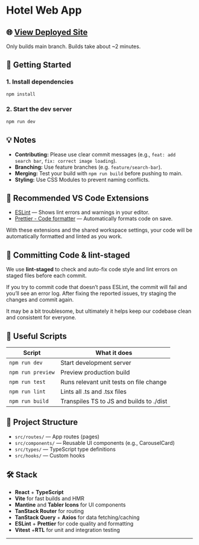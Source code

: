 # Hotel Web App

## 🌐 [View Deployed Site](https://esc-fe.ryanteozw.workers.dev/)

Only builds main branch. Builds take about ~2 minutes.

## 🚀 Getting Started

### 1. Install dependencies

```sh
npm install
```

### 2. Start the dev server

```sh
npm run dev
```

## 💡 Notes

- **Contributing:** Please use clear commit messages (e.g., `feat: add search bar`, `fix: correct image loading`).
- **Branching:** Use feature branches (e.g. `feature/search-bar`).
- **Merging:** Test your build with `npm run build` before pushing to main.
- **Styling:** Use CSS Modules to prevent naming conflicts.

## 🧩 Recommended VS Code Extensions

- [ESLint](https://marketplace.visualstudio.com/items?itemName=dbaeumer.vscode-eslint) — Shows lint errors and warnings in your editor.
- [Prettier - Code formatter](https://marketplace.visualstudio.com/items?itemName=esbenp.prettier-vscode) — Automatically formats code on save.

With these extensions and the shared workspace settings, your code will be automatically formatted and linted as you work.

## 🚦 Committing Code & lint-staged

We use **lint-staged** to check and auto-fix code style and lint errors on staged files before each commit.

If you try to commit code that doesn’t pass ESLint, the commit will fail and you’ll see an error log. After fixing the reported issues, try staging the changes and commit again.

It may be a bit troublesome, but ultimately it helps keep our codebase clean and consistent for everyone.

## 📝 Useful Scripts

| Script            | What it does                             |
| ----------------- | ---------------------------------------- |
| `npm run dev`     | Start development server                 |
| `npm run preview` | Preview production build                 |
| `npm run test`    | Runs relevant unit tests on file change  |
| `npm run lint`    | Lints all .ts and .tsx files             |
| `npm run build`   | Transpiles TS to JS and builds to ./dist |

## 📂 Project Structure

- `src/routes/` — App routes (pages)
- `src/components/` — Reusable UI components (e.g., CarouselCard)
- `src/types/` — TypeScript type definitions
- `src/hooks/` — Custom hooks

## 🛠️ Stack

- **React** + **TypeScript**
- **Vite** for fast builds and HMR
- **Mantine** and **Tabler Icons** for UI components
- **TanStack Router** for routing
- **TanStack Query** + **Axios** for data fetching/caching
- **ESLint** + **Prettier** for code quality and formatting
- **Vitest** +**RTL** for unit and integration testing

---
